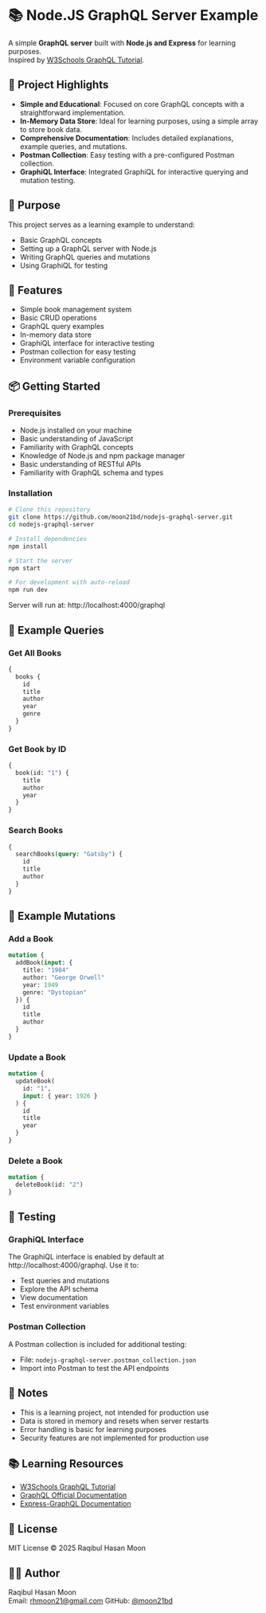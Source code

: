 # 📚 Node.JS GraphQL Server Example

A simple **GraphQL server** built with **Node.js and Express** for learning purposes.  
Inspired by [W3Schools GraphQL Tutorial](https://www.w3schools.com/nodejs/nodejs_graphql.asp).

## 🌟 Project Highlights

- **Simple and Educational**: Focused on core GraphQL concepts with a straightforward implementation.
- **In-Memory Data Store**: Ideal for learning purposes, using a simple array to store book data.
- **Comprehensive Documentation**: Includes detailed explanations, example queries, and mutations.
- **Postman Collection**: Easy testing with a pre-configured Postman collection.
- **GraphiQL Interface**: Integrated GraphiQL for interactive querying and mutation testing.

## 🎯 Purpose

This project serves as a learning example to understand:
- Basic GraphQL concepts
- Setting up a GraphQL server with Node.js
- Writing GraphQL queries and mutations
- Using GraphiQL for testing

## 🚀 Features

- Simple book management system
- Basic CRUD operations
- GraphQL query examples
- In-memory data store
- GraphiQL interface for interactive testing
- Postman collection for easy testing
- Environment variable configuration

## 📦 Getting Started

### Prerequisites
- Node.js installed on your machine
- Basic understanding of JavaScript
- Familiarity with GraphQL concepts
- Knowledge of Node.js and npm package manager
- Basic understanding of RESTful APIs
- Familiarity with GraphQL schema and types

### Installation

```bash
# Clone this repository
git clone https://github.com/moon21bd/nodejs-graphql-server.git
cd nodejs-graphql-server

# Install dependencies
npm install

# Start the server
npm start

# For development with auto-reload
npm run dev
```

Server will run at: http://localhost:4000/graphql

## 📝 Example Queries

### Get All Books
```graphql
{
  books {
    id
    title
    author
    year
    genre
  }
}
```

### Get Book by ID
```graphql
{
  book(id: "1") {
    title
    author
    year
  }
}
```

### Search Books
```graphql
{
  searchBooks(query: "Gatsby") {
    id
    title
    author
  }
}
```

## 🔄 Example Mutations

### Add a Book
```graphql
mutation {
  addBook(input: {
    title: "1984"
    author: "George Orwell"
    year: 1949
    genre: "Dystopian"
  }) {
    id
    title
    author
  }
}
```

### Update a Book
```graphql
mutation {
  updateBook(
    id: "1",
    input: { year: 1926 }
  ) {
    id
    title
    year
  }
}
```

### Delete a Book
```graphql
mutation {
  deleteBook(id: "2")
}
```

## 🧪 Testing

### GraphiQL Interface
The GraphiQL interface is enabled by default at http://localhost:4000/graphql. Use it to:
- Test queries and mutations
- Explore the API schema
- View documentation
- Test environment variables

### Postman Collection
A Postman collection is included for additional testing:
- File: `nodejs-graphql-server.postman_collection.json`
- Import into Postman to test the API endpoints

## 📌 Notes

- This is a learning project, not intended for production use
- Data is stored in memory and resets when server restarts
- Error handling is basic for learning purposes
- Security features are not implemented for production use

## 📚 Learning Resources

- [W3Schools GraphQL Tutorial](https://www.w3schools.com/nodejs/nodejs_graphql.asp)
- [GraphQL Official Documentation](https://graphql.org/learn/)
- [Express-GraphQL Documentation](https://graphql.org/graphql-js/express-graphql/)

## 📄 License

MIT License © 2025 Raqibul Hasan Moon

## 👨‍💻 Author

Raqibul Hasan Moon  
Email: [rhmoon21@gmail.com](mailto:rhmoon21@gmail.com)
GitHub: [@moon21bd](https://github.com/moon21bd)